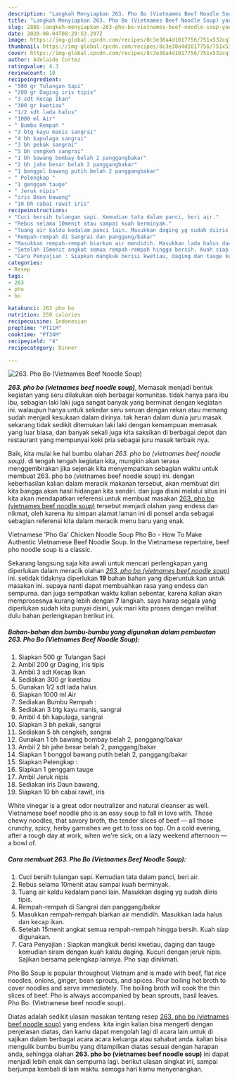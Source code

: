 ```yaml
---
description: "Langkah Menyiapkan 263. Pho Bo (Vietnames Beef Noodle Soup) yang Enak Banget"
title: "Langkah Menyiapkan 263. Pho Bo (Vietnames Beef Noodle Soup) yang Enak Banget"
slug: 2888-langkah-menyiapkan-263-pho-bo-vietnames-beef-noodle-soup-yang-enak-banget
date: 2020-08-04T08:29:53.297Z
image: https://img-global.cpcdn.com/recipes/8c3e38a4d1017756/751x532cq70/263-pho-bo-vietnames-beef-noodle-soup-foto-resep-utama.jpg
thumbnail: https://img-global.cpcdn.com/recipes/8c3e38a4d1017756/751x532cq70/263-pho-bo-vietnames-beef-noodle-soup-foto-resep-utama.jpg
cover: https://img-global.cpcdn.com/recipes/8c3e38a4d1017756/751x532cq70/263-pho-bo-vietnames-beef-noodle-soup-foto-resep-utama.jpg
author: Adelaide Cortez
ratingvalue: 4.3
reviewcount: 10
recipeingredient:
- "500 gr Tulangan Sapi"
- "200 gr Daging iris tipis"
- "3 sdt Kecap Ikan"
- "300 gr kwetiau"
- "1/2 sdt lada halus"
- "1000 ml Air"
- " Bumbu Rempah "
- "3 btg kayu manis sangrai"
- "4 bh kapulaga sangrai"
- "3 bh pekak sangrai"
- "5 bh cengkeh sangrai"
- "1 bh bawang bombay belah 2 panggangbakar"
- "2 bh jahe besar belah 2 panggangbakar"
- "1 bonggol bawang putih belah 2 panggangbakar"
- " Pelengkap "
- "1 genggam tauge"
- " Jeruk nipis"
- "iris Daun bawang"
- "10 bh cabai rawit iris"
recipeinstructions:
- "Cuci bersih tulangan sapi. Kemudian tata dalam panci, beri air."
- "Rebus selama 10menit atau sampai kuah berminyak."
- "Tuang air kaldu kedalam panci lain. Masukkan daging yg sudah diiris tipis."
- "Rempah-rempah di Sangrai dan panggang/bakar"
- "Masukkan rempah-rempah biarkan air mendidih. Masukkan lada halus dan kecap ikan."
- "Setelah 15menit angkat semua rempah-rempah hingga bersih. Kuah siap digunakan."
- "Cara Penyajian : Siapkan mangkuk berisi kwetiau, daging dan tauge kemudian siram dengan kuah kaldu daging. Kucuri dengan jeruk nipis. Sajikan bersama pelengkap lainnya. Pho siap dinikmati."
categories:
- Resep
tags:
- 263
- pho
- bo

katakunci: 263 pho bo 
nutrition: 259 calories
recipecuisine: Indonesian
preptime: "PT11M"
cooktime: "PT34M"
recipeyield: "4"
recipecategory: Dinner

---
```



![263. Pho Bo (Vietnames Beef Noodle Soup)](https://img-global.cpcdn.com/recipes/8c3e38a4d1017756/751x532cq70/263-pho-bo-vietnames-beef-noodle-soup-foto-resep-utama.jpg)

<b><i>263. pho bo (vietnames beef noodle soup)</i></b>, Memasak menjadi bentuk kegiatan yang seru dilakukan oleh berbagai komunitas. tidak hanya para ibu ibu, sebagian laki laki juga sangat banyak yang berminat dengan kegiatan ini. walaupun hanya untuk sekedar seru seruan dengan rekan atau memang sudah menjadi kesukaan dalam dirinya. tak heran dalam dunia juru masak sekarang tidak sedikit ditemukan laki laki dengan kemampuan memasak yang luar biasa, dan banyak sekali juga kita saksikan di berbagai depot dan restaurant yang mempunyai koki pria sebagai juru masak terbaik nya.

Baik, kita mulai ke hal bumbu olahan <i>263. pho bo (vietnames beef noodle soup)</i>. di tengah tengah kegiatan kita, mungkin akan terasa menggembirakan jika sejenak kita menyempatkan sebagian waktu untuk membuat 263. pho bo (vietnames beef noodle soup) ini. dengan keberhasilan kalian dalam meracik makanan tersebut, akan membuat diri kita bangga akan hasil hidangan kita sendiri. dan juga disini melalui situs ini kita akan mendapatkan referensi untuk membuat masakan <u>263. pho bo (vietnames beef noodle soup)</u> tersebut menjadi olahan yang endess dan nikmat, oleh karena itu simpan alamat laman ini di ponsel anda sebagai sebagian referensi kita dalam meracik menu baru yang enak.

Vietnamese &#39;Pho Ga&#39; Chicken Noodle Soup Pho Bo - How To Make Authentic Vietnamese Beef Noodle Soup. In the Vietnamese repertoire, beef pho noodle soup is a classic.


Sekarang langsung saja kita awali untuk mencari perlengkapan yang diperlukan dalam meracik olahan <u><i>263. pho bo (vietnames beef noodle soup)</i></u> ini. setidak tidaknya diperlukan <b>19</b> bahan bahan yang diperuntuk kan untuk masakan ini. supaya nanti dapat membuahkan rasa yang endess dan sempurna. dan juga sempatkan waktu kalian sebentar, karena kalian akan memprosesnya kurang lebih dengan <b>7</b> langkah. saya harap segala yang diperlukan sudah kita punyai disini, yuk mari kita proses dengan melihat dulu bahan perlengkapan berikut ini.

<!--inarticleads1-->

##### Bahan-bahan dan bumbu-bumbu yang digunakan dalam pembuatan 263. Pho Bo (Vietnames Beef Noodle Soup):

1. Siapkan 500 gr Tulangan Sapi
1. Ambil 200 gr Daging, iris tipis
1. Ambil 3 sdt Kecap Ikan
1. Sediakan 300 gr kwetiau
1. Gunakan 1/2 sdt lada halus
1. Siapkan 1000 ml Air
1. Sediakan  Bumbu Rempah :
1. Sediakan 3 btg kayu manis, sangrai
1. Ambil 4 bh kapulaga, sangrai
1. Siapkan 3 bh pekak, sangrai
1. Sediakan 5 bh cengkeh, sangrai
1. Gunakan 1 bh bawang bombay belah 2, panggang/bakar
1. Ambil 2 bh jahe besar belah 2, panggang/bakar
1. Siapkan 1 bonggol bawang putih belah 2, panggang/bakar
1. Siapkan  Pelengkap :
1. Siapkan 1 genggam tauge
1. Ambil  Jeruk nipis
1. Sediakan iris Daun bawang,
1. Siapkan 10 bh cabai rawit, iris


White vinegar is a great odor neutralizer and natural cleanser as well. Vietnamese beef noodle pho is an easy soup to fall in love with. Those chewy noodles, that savory broth, the tender slices of beef — all those crunchy, spicy, herby garnishes we get to toss on top. On a cold evening, after a rough day at work, when we&#39;re sick, on a lazy weekend afternoon — a bowl of. 

<!--inarticleads2-->

##### Cara membuat 263. Pho Bo (Vietnames Beef Noodle Soup):

1. Cuci bersih tulangan sapi. Kemudian tata dalam panci, beri air.
1. Rebus selama 10menit atau sampai kuah berminyak.
1. Tuang air kaldu kedalam panci lain. Masukkan daging yg sudah diiris tipis.
1. Rempah-rempah di Sangrai dan panggang/bakar
1. Masukkan rempah-rempah biarkan air mendidih. Masukkan lada halus dan kecap ikan.
1. Setelah 15menit angkat semua rempah-rempah hingga bersih. Kuah siap digunakan.
1. Cara Penyajian : Siapkan mangkuk berisi kwetiau, daging dan tauge kemudian siram dengan kuah kaldu daging. Kucuri dengan jeruk nipis. Sajikan bersama pelengkap lainnya. Pho siap dinikmati.


Pho Bo Soup is popular throughout Vietnam and is made with beef, flat rice noodles, onions, ginger, bean sprouts, and spices. Pour boiling hot broth to cover noodles and serve immediately. The boiling broth will cook the thin slices of beef. Pho is always accompanied by bean sprouts, basil leaves. Pho Bo. (Vietnamese beef noodle soup). 

Diatas adalah sedikit ulasan masakan tentang resep <u>263. pho bo (vietnames beef noodle soup)</u> yang endess. kita ingin kalian bisa mengerti dengan penjelasan diatas, dan kamu dapat mengolah lagi di acara lain untuk di sajikan dalam berbagai acara acara keluarga atau sahabat anda. kalian bisa mengulik bumbu bumbu yang ditampilkan diatas sesuai dengan harapan anda, sehingga olahan <b>263. pho bo (vietnames beef noodle soup)</b> ini dapat menjadi lebih enak dan sempurna lagi. berikut ulasan singkat ini, sampai berjumpa kembali di lain waktu. semoga hari kamu menyenangkan.
